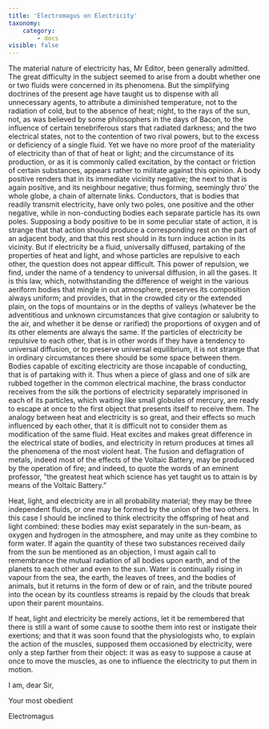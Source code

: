```yaml
---
title: 'Electromagus on Electricity'
taxonomy:
    category:
        - docs
visible: false
---
```


The material nature of electricity has, Mr Editor, been generally admitted. The great difficulty in the subject seemed to arise from a doubt whether one or two fluids were concerned in its phenomena. But the simplifying doctrines of the present age have taught us to dispense with all unnecessary agents, to attribute a diminished temperature, not to the radiation of cold, but to the absence of heat; night, to the rays of the sun, not, as was believed by some philosophers in the days of Bacon, to the influence of certain tenebriferous stars that radiated darkness; and the two electrical states, not to the contention of two rival powers, but to the excess or deficiency of a single fluid. Yet we have no more proof of the materiality of electricity than of that of heat or light; and the circumstance of its production, or as it is commonly called excitation, by the contact or friction of certain substances, appears rather to militate against this opinion. A body positive renders that in its immediate vicinity negative; the next to that is again positive, and its neighbour negative; thus forming, seemingly thro’ the whole globe, a chain of alternate links. Conductors, that is bodies that readily transmit electricity, have only two poles, one positive and the other negative, while in non-conducting bodies each separate particle has its own poles. Supposing a body positive to be in some peculiar state of action, it is strange that that action should produce a corresponding rest on the part of an adjacent body, and that this rest should in its turn induce action in its vicinity. But if electricity be a fluid, universally diffused, partaking of the properties of heat and light, and whose particles are repulsive to each other, the question does not appear difficult. This power of repulsion, we find, under the name of a tendency to universal diffusion, in all the gases. It is this law, which, notwithstanding the difference of weight in the various aeriform bodies that mingle in out atmosphere, preserves its composition always uniform; and provides, that in the crowded city or the extended plain, on the tops of mountains or in the depths of valleys (whatever be the adventitious and unknown circumstances that give contagion or salubrity to the air, and whether it be dense or rarified) the proportions of oxygen and of its other elements are always the same. If the particles of electricity be repulsive to each other, that is in other words if they have a tendency to universal diffusion, or to preserve universal equilibrium, it is not strange that in ordinary circumstances there should be some space between them. Bodies capable of exciting electricity are those incapable of conducting, that is of partaking with it. Thus when a piece of glass and one of silk are rubbed together in the common electrical machine, the brass conductor receives from the silk the portions of electricity separately imprisoned in each of its particles, which waiting like small globules of mercury, are ready to escape at once to the first object that presents itself to receive them. The analogy between heat and electricity is so great, and their effects so much influenced by each other, that it is difficult not to consider them as modification of the same fluid. Heat excites and makes great difference in the electrical state of bodies, and electricity in return produces at times all the phenomena of the most violent heat. The fusion and deflagration of metals, indeed most of the effects of the Voltaic Battery, may be produced by the operation of fire; and indeed, to quote the words of an eminent professor, “the greatest heat which science has yet taught us to attain is by means of the Voltaic Battery.”  

Heat, light, and electricity are in all probability material; they may be three independent fluids, or one may be formed by the union of the two others. In this case I should be inclined to think electricity the offspring of heat and light combined: these bodies may exist separately in the sun-beam, as oxygen and hydrogen in the atmosphere, and may unite as they combine to form water. If again the quantity of these two substances received daily from the sun be mentioned as an objection, I must again call to remembrance the mutual radiation of all bodies upon earth, and of the planets to each other and even to the sun. Water is continually rising in vapour from the sea, the earth, the leaves of trees, and the bodies of animals, but it returns in the form of dew or of rain, and the tribute poured into the ocean by its countless streams is repaid by the clouds that break upon their parent mountains.  

If heat, light and electricity be merely actions, let it be remembered that there is still a want of some cause to soothe them into rest or instigate their exertions; and that it was soon found that the physiologists who, to explain the action of the muscles, supposed them occasioned by electricity, were only a step farther from their object: it was as easy to suppose a cause at once to move the muscles, as one to influence the electricity to put them in motion.  

I am, dear Sir,  

Your most obedient  

Electromagus